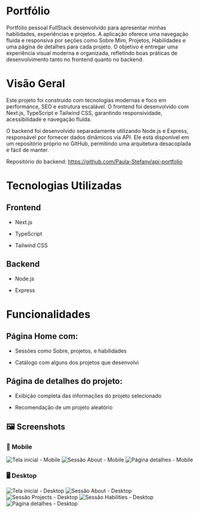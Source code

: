 # Portfólio
Portfólio pessoal FullStack desenvolvido para apresentar minhas habilidades, experiências e projetos. A aplicação oferece uma navegação fluida e responsiva por seções como Sobre Mim, Projetos, Habilidades e uma página de detalhes para cada projeto. O objetivo é entregar uma experiência visual moderna e organizada, refletindo boas práticas de desenvolvimento tanto no frontend quanto no backend.

# Visão Geral
Este projeto foi construído com tecnologias modernas e foco em performance, SEO e estrutura escalável. O frontend foi desenvolvido com Next.js, TypeScript e Tailwind CSS, garantindo responsividade, acessibilidade e navegação fluida. 

O backend foi desenvolvido separadamente utilizando Node.js e Express, responsável por fornecer dados dinâmicos via API. Ele está disponível em um repositório próprio no GitHub, permitindo uma arquitetura desacoplada e fácil de manter.

Repositório do backend: https://github.com/Paula-Stefany/api-portfolio

# Tecnologias Utilizadas

## Frontend

- Next.js

- TypeScript

- Tailwind CSS

## Backend

- Node.js

- Express

# Funcionalidades

## Página Home com:

- Sessões como Sobre, projetos, e habilidades

- Catálogo com alguns dos projetos que desenvolvi


## Página de detalhes do projeto:

- Exibição completa das informações do projeto selecionado

- Recomendação de um projeto aleatório 


## 🖼️ Screenshots

### 📱 Mobile

![Tela inicial - Mobile](/public/homeMobile.png)
![Sessão About - Mobile](/public/aboutMobile.png)
![Página detalhes - Mobile](/public/detailsMobile.png)

### 🖥️ Desktop

![Tela inicial - Desktop](/public/home.png)
![Sessão About - Desktop](/public/about.png)
![Sessão Projects - Desktop](/public/projects.png)
![Sessão Habilities - Desktop](/public/habilities.png)
![Página detalhes - Desktop](/public/details.png)
